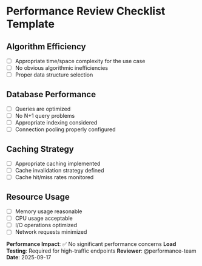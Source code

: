 # Performance Review Checklist Template

## Algorithm Efficiency

- [ ] Appropriate time/space complexity for the use case
- [ ] No obvious algorithmic inefficiencies
- [ ] Proper data structure selection

## Database Performance

- [ ] Queries are optimized
- [ ] No N+1 query problems
- [ ] Appropriate indexing considered
- [ ] Connection pooling properly configured

## Caching Strategy

- [ ] Appropriate caching implemented
- [ ] Cache invalidation strategy defined
- [ ] Cache hit/miss rates monitored

## Resource Usage

- [ ] Memory usage reasonable
- [ ] CPU usage acceptable
- [ ] I/O operations optimized
- [ ] Network requests minimized

**Performance Impact**: ✅ No significant performance concerns
**Load Testing**: Required for high-traffic endpoints
**Reviewer**: @performance-team
**Date**: 2025-09-17